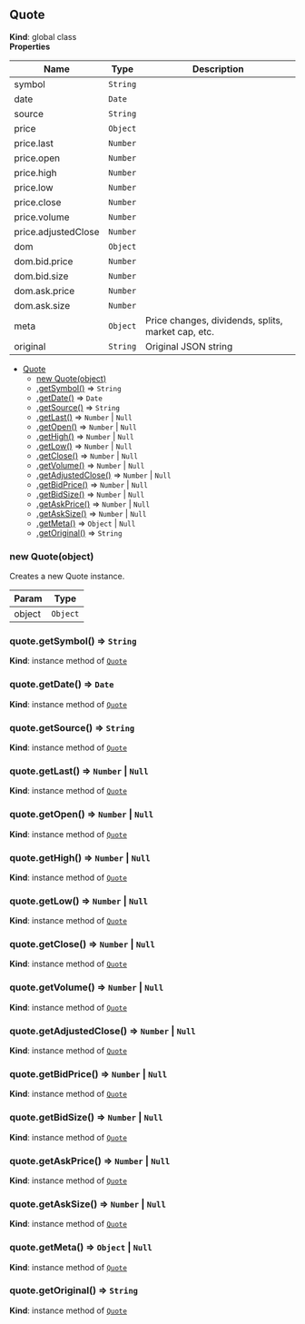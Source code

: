 <a name="Quote"></a>

## Quote
**Kind**: global class  
**Properties**

| Name | Type | Description |
| --- | --- | --- |
| symbol | <code>String</code> |  |
| date | <code>Date</code> |  |
| source | <code>String</code> |  |
| price | <code>Object</code> |  |
| price.last | <code>Number</code> |  |
| price.open | <code>Number</code> |  |
| price.high | <code>Number</code> |  |
| price.low | <code>Number</code> |  |
| price.close | <code>Number</code> |  |
| price.volume | <code>Number</code> |  |
| price.adjustedClose | <code>Number</code> |  |
| dom | <code>Object</code> |  |
| dom.bid.price | <code>Number</code> |  |
| dom.bid.size | <code>Number</code> |  |
| dom.ask.price | <code>Number</code> |  |
| dom.ask.size | <code>Number</code> |  |
| meta | <code>Object</code> | Price changes, dividends, splits, market cap, etc. |
| original | <code>String</code> | Original JSON string |


* [Quote](#Quote)
    * [new Quote(object)](#new_Quote_new)
    * [.getSymbol()](#Quote+getSymbol) ⇒ <code>String</code>
    * [.getDate()](#Quote+getDate) ⇒ <code>Date</code>
    * [.getSource()](#Quote+getSource) ⇒ <code>String</code>
    * [.getLast()](#Quote+getLast) ⇒ <code>Number</code> \| <code>Null</code>
    * [.getOpen()](#Quote+getOpen) ⇒ <code>Number</code> \| <code>Null</code>
    * [.getHigh()](#Quote+getHigh) ⇒ <code>Number</code> \| <code>Null</code>
    * [.getLow()](#Quote+getLow) ⇒ <code>Number</code> \| <code>Null</code>
    * [.getClose()](#Quote+getClose) ⇒ <code>Number</code> \| <code>Null</code>
    * [.getVolume()](#Quote+getVolume) ⇒ <code>Number</code> \| <code>Null</code>
    * [.getAdjustedClose()](#Quote+getAdjustedClose) ⇒ <code>Number</code> \| <code>Null</code>
    * [.getBidPrice()](#Quote+getBidPrice) ⇒ <code>Number</code> \| <code>Null</code>
    * [.getBidSize()](#Quote+getBidSize) ⇒ <code>Number</code> \| <code>Null</code>
    * [.getAskPrice()](#Quote+getAskPrice) ⇒ <code>Number</code> \| <code>Null</code>
    * [.getAskSize()](#Quote+getAskSize) ⇒ <code>Number</code> \| <code>Null</code>
    * [.getMeta()](#Quote+getMeta) ⇒ <code>Object</code> \| <code>Null</code>
    * [.getOriginal()](#Quote+getOriginal) ⇒ <code>String</code>

<a name="new_Quote_new"></a>

### new Quote(object)
Creates a new Quote instance.


| Param | Type |
| --- | --- |
| object | <code>Object</code> | 

<a name="Quote+getSymbol"></a>

### quote.getSymbol() ⇒ <code>String</code>
**Kind**: instance method of [<code>Quote</code>](#Quote)  
<a name="Quote+getDate"></a>

### quote.getDate() ⇒ <code>Date</code>
**Kind**: instance method of [<code>Quote</code>](#Quote)  
<a name="Quote+getSource"></a>

### quote.getSource() ⇒ <code>String</code>
**Kind**: instance method of [<code>Quote</code>](#Quote)  
<a name="Quote+getLast"></a>

### quote.getLast() ⇒ <code>Number</code> \| <code>Null</code>
**Kind**: instance method of [<code>Quote</code>](#Quote)  
<a name="Quote+getOpen"></a>

### quote.getOpen() ⇒ <code>Number</code> \| <code>Null</code>
**Kind**: instance method of [<code>Quote</code>](#Quote)  
<a name="Quote+getHigh"></a>

### quote.getHigh() ⇒ <code>Number</code> \| <code>Null</code>
**Kind**: instance method of [<code>Quote</code>](#Quote)  
<a name="Quote+getLow"></a>

### quote.getLow() ⇒ <code>Number</code> \| <code>Null</code>
**Kind**: instance method of [<code>Quote</code>](#Quote)  
<a name="Quote+getClose"></a>

### quote.getClose() ⇒ <code>Number</code> \| <code>Null</code>
**Kind**: instance method of [<code>Quote</code>](#Quote)  
<a name="Quote+getVolume"></a>

### quote.getVolume() ⇒ <code>Number</code> \| <code>Null</code>
**Kind**: instance method of [<code>Quote</code>](#Quote)  
<a name="Quote+getAdjustedClose"></a>

### quote.getAdjustedClose() ⇒ <code>Number</code> \| <code>Null</code>
**Kind**: instance method of [<code>Quote</code>](#Quote)  
<a name="Quote+getBidPrice"></a>

### quote.getBidPrice() ⇒ <code>Number</code> \| <code>Null</code>
**Kind**: instance method of [<code>Quote</code>](#Quote)  
<a name="Quote+getBidSize"></a>

### quote.getBidSize() ⇒ <code>Number</code> \| <code>Null</code>
**Kind**: instance method of [<code>Quote</code>](#Quote)  
<a name="Quote+getAskPrice"></a>

### quote.getAskPrice() ⇒ <code>Number</code> \| <code>Null</code>
**Kind**: instance method of [<code>Quote</code>](#Quote)  
<a name="Quote+getAskSize"></a>

### quote.getAskSize() ⇒ <code>Number</code> \| <code>Null</code>
**Kind**: instance method of [<code>Quote</code>](#Quote)  
<a name="Quote+getMeta"></a>

### quote.getMeta() ⇒ <code>Object</code> \| <code>Null</code>
**Kind**: instance method of [<code>Quote</code>](#Quote)  
<a name="Quote+getOriginal"></a>

### quote.getOriginal() ⇒ <code>String</code>
**Kind**: instance method of [<code>Quote</code>](#Quote)  
